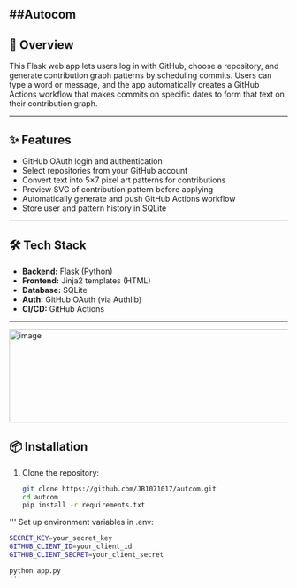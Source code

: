 ##Autocom
---

## 🚀 Overview
This Flask web app lets users log in with GitHub, choose a repository, and generate contribution graph patterns by scheduling commits. Users can type a word or message, and the app automatically creates a GitHub Actions workflow that makes commits on specific dates to form that text on their contribution graph.

---

## ✨ Features
- GitHub OAuth login and authentication  
- Select repositories from your GitHub account  
- Convert text into 5×7 pixel art patterns for contributions  
- Preview SVG of contribution pattern before applying  
- Automatically generate and push GitHub Actions workflow  
- Store user and pattern history in SQLite  

---

## 🛠️ Tech Stack
- **Backend:** Flask (Python)  
- **Frontend:** Jinja2 templates (HTML)  
- **Database:** SQLite  
- **Auth:** GitHub OAuth (via Authlib)  
- **CI/CD:** GitHub Actions  

---

<img width="865" height="168" alt="image" src="https://github.com/user-attachments/assets/292e9c30-5423-4c2e-bfb4-e2fe32de5dd5" />


## 📦 Installation
1. Clone the repository:
   ```bash
   git clone https://github.com/JB1071017/autcom.git
   cd autcom
   pip install -r requirements.txt
'''
Set up environment variables in .env:
```bash
SECRET_KEY=your_secret_key
GITHUB_CLIENT_ID=your_client_id
GITHUB_CLIENT_SECRET=your_client_secret

python app.py
'''

